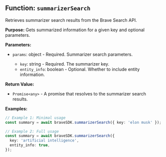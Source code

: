 ## Function: `summarizerSearch`

Retrieves summarizer search results from the Brave Search API.

**Purpose:**
Gets summarized information for a given key and optional parameters.

**Parameters:**

- `params`: object<SummarizerSearchParams> - Required. Summarizer search parameters.
  - `key`: string - Required. The summarizer key.
  - `entity_info`: boolean - Optional. Whether to include entity information.

**Return Value:**

- `Promise<any>` - A promise that resolves to the summarizer search results.

**Examples:**

```typescript
// Example 1: Minimal usage
const summary = await braveSDK.summarizerSearch({ key: 'elon musk' });

// Example 2: Full usage
const summary = await braveSDK.summarizerSearch({
  key: 'artificial intelligence',
  entity_info: true,
});
```
